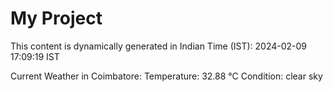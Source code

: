 # My Project

This content is dynamically generated in Indian Time (IST): 2024-02-09 17:09:19 IST


Current Weather in Coimbatore:
Temperature: 32.88 °C
Condition: clear sky
